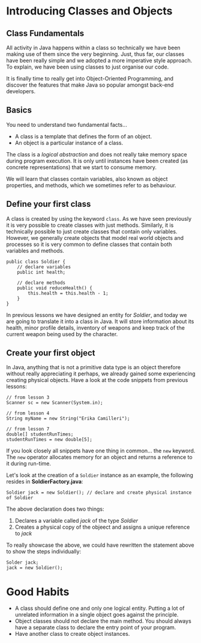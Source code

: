 # Introducing Classes and Objects

## Class Fundamentals

All activity in Java happens within a class so technically we have been making use of them since the very beginning. Just, thus far, our classes have been really simple and we adopted a more imperative style approach. To explain, we have been using classes to just organise our code.

It is finally time to really get into Object-Oriented Programming, and discover the features that make Java so popular amongst back-end developers. 

## Basics

You need to understand two fundamental facts...

- A class is a template that defines the form of an object.
- An object is a particular instance of a class.

The class is a *logical abstraction* and does not really take memory space during program execution. It is only until instances have been created (as concrete representations) that we start to consume memory. 

We will learn that classes contain variables, also known as object properties, and methods, which we sometimes refer to as behaviour. 

## Define your first class

A class is created by using the keyword `class`. As we have seen previously it is very possible to create classes with just methods. Similarly, it is technically possible to just create classes that contain only variables. However, we generally create objects that model real world objects and processes so it is very common to define classes that contain both variables and methods.

```
public class Soldier {
    // declare variables
    public int health;

    // declare methods
    public void reduceHealth() {
        this.health = this.health - 1;
    }
}
```

In previous lessons we have designed an entity for *Soldier*, and today we are going to translate it into a class in Java. It will store information about its health, minor profile details, inventory of weapons and keep track of the current weapon being used by the character.

## Create your first object

In Java, anything that is not a primitive data type is an object therefore without really appreciating it perhaps, we already gained some experiencing creating physical objects. Have a look at the code snippets from previous lessons:

```
// from lesson 3
Scanner sc = new Scanner(System.in);

// from lesson 4
String myName = new String("Erika Camilleri");

// from lesson 7
double[] studentRunTimes;
studentRunTimes = new double[5];
```

If you look closely all snippets have one thing in common... the `new` keyword. The `new` operator allocates memory for an object and returns a reference to it during run-time.

Let's look at the creation of a `Soldier` instance as an example, the following resides in <b>SoldierFactory.java</b>:

```
Soldier jack = new Soldier(); // declare and create physical instance of Soldier
```

The above declaration does two things:
1. Declares a variable called *jack* of the type *Soldier*
2. Creates a physical copy of the objeect and assigns a unique reference to *jack*

To really showcase the above, we could have rewritten the statement above to show the steps individually:

```
Solder jack;
jack = new Soldier();
```

# Good Habits

- A class should define one and only one logical entity. Putting a lot of unrelated information in a single object goes against the principle.
- Object classes should not declare the main method. You should always have a separate class to declare the entry point of your program.
- Have another class to create object instances.


